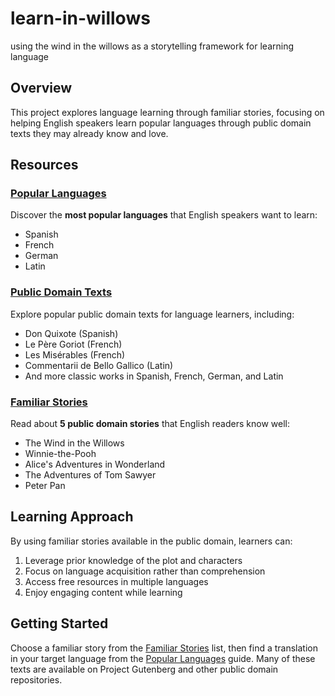 # learn-in-willows
using the wind in the willows as a storytelling framework for learning language

## Overview

This project explores language learning through familiar stories, focusing on helping English speakers learn popular languages through public domain texts they may already know and love.

## Resources

### [Popular Languages](./popular-languages.md)
Discover the **most popular languages** that English speakers want to learn:
- Spanish
- French  
- German
- Latin

### [Public Domain Texts](./public-domain-texts.md)
Explore popular public domain texts for language learners, including:
- Don Quixote (Spanish)
- Le Père Goriot (French)
- Les Misérables (French)
- Commentarii de Bello Gallico (Latin)
- And more classic works in Spanish, French, German, and Latin

### [Familiar Stories](./familiar-stories.md)
Read about **5 public domain stories** that English readers know well:
- The Wind in the Willows
- Winnie-the-Pooh
- Alice's Adventures in Wonderland
- The Adventures of Tom Sawyer
- Peter Pan

## Learning Approach

By using familiar stories available in the public domain, learners can:
1. Leverage prior knowledge of the plot and characters
2. Focus on language acquisition rather than comprehension
3. Access free resources in multiple languages
4. Enjoy engaging content while learning

## Getting Started

Choose a familiar story from the [Familiar Stories](./familiar-stories.md) list, then find a translation in your target language from the [Popular Languages](./popular-languages.md) guide. Many of these texts are available on Project Gutenberg and other public domain repositories.
